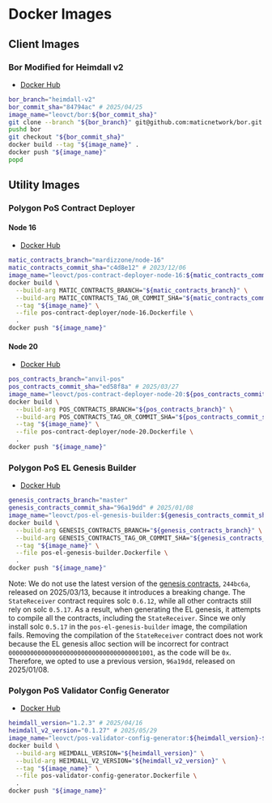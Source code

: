 # Docker Images

## Client Images

### Bor Modified for Heimdall v2

- [Docker Hub](https://hub.docker.com/r/leovct/bor)

```bash
bor_branch="heimdall-v2"
bor_commit_sha="84794ac" # 2025/04/25
image_name="leovct/bor:${bor_commit_sha}"
git clone --branch "${bor_branch}" git@github.com:maticnetwork/bor.git
pushd bor
git checkout "${bor_commit_sha}"
docker build --tag "${image_name}" .
docker push "${image_name}"
popd
```

## Utility Images

### Polygon PoS Contract Deployer

#### Node 16

- [Docker Hub](https://hub.docker.com/r/leovct/pos-contract-deployer-node-16)

```bash
matic_contracts_branch="mardizzone/node-16"
matic_contracts_commit_sha="c4d8e12" # 2023/12/06
image_name="leovct/pos-contract-deployer-node-16:${matic_contracts_commit_sha}"
docker build \
  --build-arg MATIC_CONTRACTS_BRANCH="${matic_contracts_branch}" \
  --build-arg MATIC_CONTRACTS_TAG_OR_COMMIT_SHA="${matic_contracts_commit_sha}" \
  --tag "${image_name}" \
  --file pos-contract-deployer/node-16.Dockerfile \
  .
docker push "${image_name}"
```

#### Node 20

- [Docker Hub](https://hub.docker.com/r/leovct/pos-contract-deployer-node-20)

```bash
pos_contracts_branch="anvil-pos"
pos_contracts_commit_sha="ed58f8a" # 2025/03/27
image_name="leovct/pos-contract-deployer-node-20:${pos_contracts_commit_sha}"
docker build \
  --build-arg POS_CONTRACTS_BRANCH="${pos_contracts_branch}" \
  --build-arg POS_CONTRACTS_TAG_OR_COMMIT_SHA="${pos_contracts_commit_sha}" \
  --tag "${image_name}" \
  --file pos-contract-deployer/node-20.Dockerfile \
  .
docker push "${image_name}"
```

### Polygon PoS EL Genesis Builder

- [Docker Hub](https://hub.docker.com/r/leovct/pos-el-genesis-builder)

```bash
genesis_contracts_branch="master"
genesis_contracts_commit_sha="96a19dd" # 2025/01/08
image_name="leovct/pos-el-genesis-builder:${genesis_contracts_commit_sha}"
docker build \
  --build-arg GENESIS_CONTRACTS_BRANCH="${genesis_contracts_branch}" \
  --build-arg GENESIS_CONTRACTS_TAG_OR_COMMIT_SHA="${genesis_contracts_commit_sha}" \
  --tag "${image_name}" \
  --file pos-el-genesis-builder.Dockerfile \
  .
docker push "${image_name}"
```

Note: We do not use the latest version of the [genesis contracts](https://github.com/maticnetwork/genesis-contracts), `244bc6a`, released on 2025/03/13, because it introduces a breaking change. The `StateReceiver` contract requires solc `0.6.12`, while all other contracts still rely on solc `0.5.17`. As a result, when generating the EL genesis, it attempts to compile all the contracts, including the `StateReceiver`. Since we only install solc `0.5.17` in the `pos-el-genesis-builder` image, the compilation fails. Removing the compilation of the `StateReceiver` contract does not work because the EL genesis alloc section will be incorrect for contract `0000000000000000000000000000000000001001`, as the code will be `0x`. Therefore, we opted to use a previous version, `96a19dd`, released on 2025/01/08.

### Polygon PoS Validator Config Generator

- [Docker Hub](https://hub.docker.com/r/leovct/pos-validator-config-generator)

```bash
heimdall_version="1.2.3" # 2025/04/16
heimdall_v2_version="0.1.27" # 2025/05/29
image_name="leovct/pos-validator-config-generator:${heimdall_version}-${heimdall_v2_version}"
docker build \
  --build-arg HEIMDALL_VERSION="${heimdall_version}" \
  --build-arg HEIMDALL_V2_VERSION="${heimdall_v2_version}" \
  --tag "${image_name}" \
  --file pos-validator-config-generator.Dockerfile \
  .
docker push "${image_name}"
```

